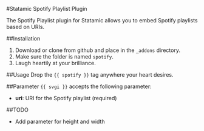 #Statamic Spotify Playlist Plugin

The Spotify Playlist plugin for Statamic allows you to embed Spotify playlists based on URIs.

##Installation
1. Download or clone from github and place in the `_addons` directory.
2. Make sure the folder is named `spotify`.
3. Laugh heartily at your brilliance. 

##Usage
Drop the `{{ spotify }}` tag anywhere your heart desires.

##Parameter
`{{ svgi }}` accepts the following parameter:
 - __uri__: URI for the Spotify playlist (required)
 
##TODO
 - Add parameter for height and width
